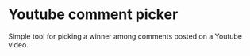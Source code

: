 # Youtube comment picker

Simple tool for picking a winner among comments posted on a Youtube video.
